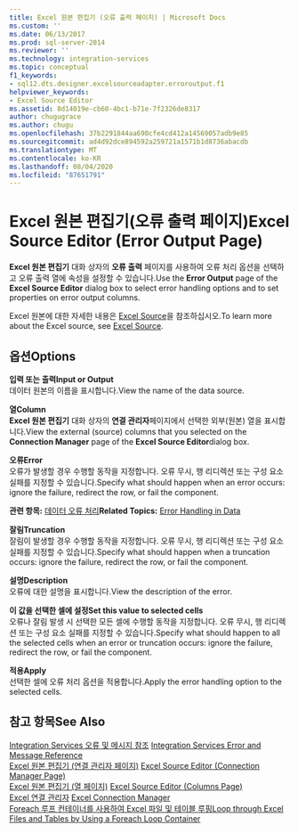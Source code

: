 ```yaml
---
title: Excel 원본 편집기 (오류 출력 페이지) | Microsoft Docs
ms.custom: ''
ms.date: 06/13/2017
ms.prod: sql-server-2014
ms.reviewer: ''
ms.technology: integration-services
ms.topic: conceptual
f1_keywords:
- sql12.dts.designer.excelsourceadapter.erroroutput.f1
helpviewer_keywords:
- Excel Source Editor
ms.assetid: 8d14019e-cb60-4bc1-b71e-7f2326de8317
author: chugugrace
ms.author: chugu
ms.openlocfilehash: 37b2291844aa690cfe4cd412a14569057adb9e85
ms.sourcegitcommit: ad4d92dce894592a259721a1571b1d8736abacdb
ms.translationtype: MT
ms.contentlocale: ko-KR
ms.lasthandoff: 08/04/2020
ms.locfileid: "87651791"
---
```

# <a name="excel-source-editor-error-output-page"></a><span data-ttu-id="e3dd0-102">Excel 원본 편집기(오류 출력 페이지)</span><span class="sxs-lookup"><span data-stu-id="e3dd0-102">Excel Source Editor (Error Output Page)</span></span>
  <span data-ttu-id="e3dd0-103">**Excel 원본 편집기** 대화 상자의 **오류 출력** 페이지를 사용하여 오류 처리 옵션을 선택하고 오류 출력 열에 속성을 설정할 수 있습니다.</span><span class="sxs-lookup"><span data-stu-id="e3dd0-103">Use the **Error Output** page of the **Excel Source Editor** dialog box to select error handling options and to set properties on error output columns.</span></span>  
  
 <span data-ttu-id="e3dd0-104">Excel 원본에 대한 자세한 내용은 [Excel Source](data-flow/excel-source.md)을 참조하십시오.</span><span class="sxs-lookup"><span data-stu-id="e3dd0-104">To learn more about the Excel source, see [Excel Source](data-flow/excel-source.md).</span></span>  
  
## <a name="options"></a><span data-ttu-id="e3dd0-105">옵션</span><span class="sxs-lookup"><span data-stu-id="e3dd0-105">Options</span></span>  
 <span data-ttu-id="e3dd0-106">**입력 또는 출력**</span><span class="sxs-lookup"><span data-stu-id="e3dd0-106">**Input or Output**</span></span>  
 <span data-ttu-id="e3dd0-107">데이터 원본의 이름을 표시합니다.</span><span class="sxs-lookup"><span data-stu-id="e3dd0-107">View the name of the data source.</span></span>  
  
 <span data-ttu-id="e3dd0-108">**열**</span><span class="sxs-lookup"><span data-stu-id="e3dd0-108">**Column**</span></span>  
 <span data-ttu-id="e3dd0-109">**Excel 원본 편집기** 대화 상자의 **연결 관리자**페이지에서 선택한 외부(원본) 열을 표시합니다.</span><span class="sxs-lookup"><span data-stu-id="e3dd0-109">View the external (source) columns that you selected on the **Connection Manager** page of the **Excel Source Editor**dialog box.</span></span>  
  
 <span data-ttu-id="e3dd0-110">**오류**</span><span class="sxs-lookup"><span data-stu-id="e3dd0-110">**Error**</span></span>  
 <span data-ttu-id="e3dd0-111">오류가 발생할 경우 수행할 동작을 지정합니다. 오류 무시, 행 리디렉션 또는 구성 요소 실패를 지정할 수 있습니다.</span><span class="sxs-lookup"><span data-stu-id="e3dd0-111">Specify what should happen when an error occurs: ignore the failure, redirect the row, or fail the component.</span></span>  
  
 <span data-ttu-id="e3dd0-112">**관련 항목:** [데이터 오류 처리](data-flow/error-handling-in-data.md)</span><span class="sxs-lookup"><span data-stu-id="e3dd0-112">**Related Topics:** [Error Handling in Data](data-flow/error-handling-in-data.md)</span></span>  
  
 <span data-ttu-id="e3dd0-113">**잘림**</span><span class="sxs-lookup"><span data-stu-id="e3dd0-113">**Truncation**</span></span>  
 <span data-ttu-id="e3dd0-114">잘림이 발생할 경우 수행할 동작을 지정합니다. 오류 무시, 행 리디렉션 또는 구성 요소 실패를 지정할 수 있습니다.</span><span class="sxs-lookup"><span data-stu-id="e3dd0-114">Specify what should happen when a truncation occurs: ignore the failure, redirect the row, or fail the component.</span></span>  
  
 <span data-ttu-id="e3dd0-115">**설명**</span><span class="sxs-lookup"><span data-stu-id="e3dd0-115">**Description**</span></span>  
 <span data-ttu-id="e3dd0-116">오류에 대한 설명을 표시합니다.</span><span class="sxs-lookup"><span data-stu-id="e3dd0-116">View the description of the error.</span></span>  
  
 <span data-ttu-id="e3dd0-117">**이 값을 선택한 셀에 설정**</span><span class="sxs-lookup"><span data-stu-id="e3dd0-117">**Set this value to selected cells**</span></span>  
 <span data-ttu-id="e3dd0-118">오류나 잘림 발생 시 선택한 모든 셀에 수행할 동작을 지정합니다. 오류 무시, 행 리디렉션 또는 구성 요소 실패를 지정할 수 있습니다.</span><span class="sxs-lookup"><span data-stu-id="e3dd0-118">Specify what should happen to all the selected cells when an error or truncation occurs: ignore the failure, redirect the row, or fail the component.</span></span>  
  
 <span data-ttu-id="e3dd0-119">**적용**</span><span class="sxs-lookup"><span data-stu-id="e3dd0-119">**Apply**</span></span>  
 <span data-ttu-id="e3dd0-120">선택한 셀에 오류 처리 옵션을 적용합니다.</span><span class="sxs-lookup"><span data-stu-id="e3dd0-120">Apply the error handling option to the selected cells.</span></span>  
  
## <a name="see-also"></a><span data-ttu-id="e3dd0-121">참고 항목</span><span class="sxs-lookup"><span data-stu-id="e3dd0-121">See Also</span></span>  
 <span data-ttu-id="e3dd0-122">[Integration Services 오류 및 메시지 참조](../../2014/integration-services/integration-services-error-and-message-reference.md) </span><span class="sxs-lookup"><span data-stu-id="e3dd0-122">[Integration Services Error and Message Reference](../../2014/integration-services/integration-services-error-and-message-reference.md) </span></span>  
 <span data-ttu-id="e3dd0-123">[Excel 원본 편집기 &#40;연결 관리자 페이지&#41;](../../2014/integration-services/excel-source-editor-connection-manager-page.md) </span><span class="sxs-lookup"><span data-stu-id="e3dd0-123">[Excel Source Editor &#40;Connection Manager Page&#41;](../../2014/integration-services/excel-source-editor-connection-manager-page.md) </span></span>  
 <span data-ttu-id="e3dd0-124">[Excel 원본 편집기 &#40;열 페이지&#41;](../../2014/integration-services/excel-source-editor-columns-page.md) </span><span class="sxs-lookup"><span data-stu-id="e3dd0-124">[Excel Source Editor &#40;Columns Page&#41;](../../2014/integration-services/excel-source-editor-columns-page.md) </span></span>  
 <span data-ttu-id="e3dd0-125">[Excel 연결 관리자](connection-manager/excel-connection-manager.md) </span><span class="sxs-lookup"><span data-stu-id="e3dd0-125">[Excel Connection Manager](connection-manager/excel-connection-manager.md) </span></span>  
 [<span data-ttu-id="e3dd0-126">Foreach 루프 컨테이너를 사용하여 Excel 파일 및 테이블 루핑</span><span class="sxs-lookup"><span data-stu-id="e3dd0-126">Loop through Excel Files and Tables by Using a Foreach Loop Container</span></span>](control-flow/foreach-loop-container.md)  
  
  
